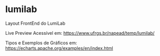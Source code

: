# lumilab
Layout FrontEnd do LumiLab

Live Preview Acessível em:
https://www.ufrgs.br/napead/temp/lumilab/

Tipos e Exemplos de Gráficos em:
https://echarts.apache.org/examples/en/index.html